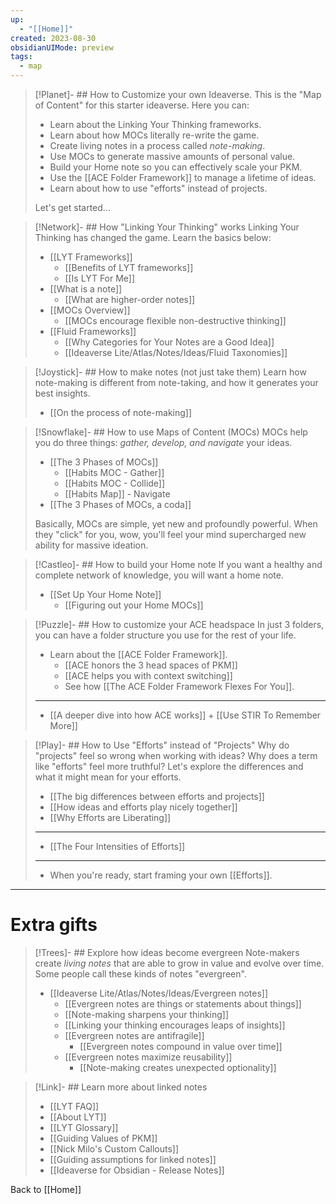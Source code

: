 ```yaml
---
up:
  - "[[Home]]"
created: 2023-08-30
obsidianUIMode: preview
tags:
  - map
---
```


> [!Planet]- ## How to Customize your own Ideaverse.
> This is the "Map of Content" for this starter ideaverse. Here you can:
> 
> - Learn about the Linking Your Thinking frameworks.
> - Learn about how MOCs literally re-write the game.
> - Create living notes in a process called *note-making*.
> - Use MOCs to generate massive amounts of personal value.
> - Build your Home note so you can effectively scale your PKM.
> - Use the [[ACE Folder Framework]] to manage a lifetime of ideas.
> - Learn about how to use "efforts" instead of projects.
> 
> Let's get started...

> [!Network]- ## How "Linking Your Thinking" works
> Linking Your Thinking has changed the game. Learn the basics below:
> - [[LYT Frameworks]]
> 	- [[Benefits of LYT frameworks]]
> 	- [[Is LYT For Me]]
> - [[What is a note]]
> 	- [[What are higher-order notes]]
> - [[MOCs Overview]]
> 	- [[MOCs encourage flexible non-destructive thinking]]
> - [[Fluid Frameworks]]
> 	- [[Why Categories for Your Notes are a Good Idea]]
> 	- [[Ideaverse Lite/Atlas/Notes/Ideas/Fluid Taxonomies]]

> [!Joystick]- ## How to make notes (not just take them)
> Learn how note-making is different from note-taking, and how it generates your best insights.
> 
> - [[On the process of note-making]]

> [!Snowflake]- ## How to use Maps of Content (MOCs)
> MOCs help you do three things: *gather, develop, and navigate* your ideas. 
> 
> - [[The 3 Phases of MOCs]]
> 	- [[Habits MOC - Gather]]
> 	- [[Habits MOC - Collide]]
> 	- [[Habits Map]] - Navigate
> - [[The 3 Phases of MOCs, a coda]]
> 
> Basically, MOCs are simple, yet new and profoundly powerful. When they "click" for you, wow, you'll feel your mind supercharged new ability for massive ideation.

> [!Castleo]- ## How to build your Home note
> If you want a healthy and complete network of knowledge, you will want a home note.
> 
> - [[Set Up Your Home Note]]
> 	- [[Figuring out your Home MOCs]]

> [!Puzzle]- ## How to customize your ACE headspace
> In just 3 folders, you can have a folder structure you use for the rest of your life. 
> 
> - Learn about the [[ACE Folder Framework]].
> 	- [[ACE honors the 3 head spaces of PKM]]
> 	- [[ACE helps you with context switching]]
> 	- See how [[The ACE Folder Framework Flexes For You]].
> - ---
> - [[A deeper dive into how ACE works]] + [[Use STIR To Remember More]]
> 

> [!Play]- ## How to Use "Efforts" instead of "Projects"
> Why do "projects" feel so wrong when working with ideas? Why does a term like "efforts" feel more truthful? Let's explore the differences and what it might mean for your efforts.
> 
> - [[The big differences between efforts and projects]]
> - [[How ideas and efforts play nicely together]]
> - [[Why Efforts are Liberating]]
> - ---
> - [[The Four Intensities of Efforts]]
> - ---
> - When you're ready, start framing your own [[Efforts]].

---

# Extra gifts

> [!Trees]- ## Explore how ideas become evergreen
> Note-makers create *living notes* that are able to grow in value and evolve over time. Some people call these kinds of notes "evergreen".
> 
> - [[Ideaverse Lite/Atlas/Notes/Ideas/Evergreen notes]]
> 	- [[Evergreen notes are things or statements about things]]
> 	- [[Note-making sharpens your thinking]]
> 	- [[Linking your thinking encourages leaps of insights]]
> 	- [[Evergreen notes are antifragile]]
> 		- [[Evergreen notes compound in value over time]]
> 	- [[Evergreen notes maximize reusability]]
> 		- [[Note-making creates unexpected optionality]]

> [!Link]- ## Learn more about linked notes
> - [[LYT FAQ]]  
> - [[About LYT]]
> - [[LYT Glossary]]
> - [[Guiding Values of PKM]]
> - [[Nick Milo's Custom Callouts]]
> - [[Guiding assumptions for linked notes]]
> - [[Ideaverse for Obsidian - Release Notes]]

Back to [[Home]]

